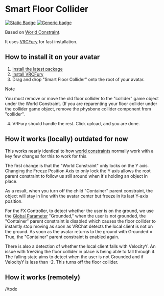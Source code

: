 # Smart Floor Collider
[![Static Badge](https://img.shields.io/badge/Unity-2022.3.6f1-informational?style=flat&label=Unity)](https://unity.com/releases/editor/whats-new/2022.3.6)
[![Generic badge](https://img.shields.io/github/downloads/Zexxx/Smart-Floor-Collider/total?label=Downloads)](https://github.com/Zexxx/Smart-Floor-Collider/releases/latest)

Based on [World Constraint](https://github.com/VRLabs/World-Constraint).

It uses [VRCFury](https://vrcfury.com/) for fast installation.

## How to install it on your avatar
1. [Install the latest package](https://github.com/Zexxx/Smart-Floor-Collider/releases/latest)
2. [Install VRCFury](https://vrcfury.com/download/)
3. Drag and drop "Smart Floor Collider" onto the root of your avatar.
> [!NOTE]
> You must remove or move the old floor collider to the "collider" game object under the World Constraint. (If you are reparenting your floor collider under the collider game object, remove the physbone collider component from  "collider". 
4. VRFury should handle the rest. Click upload, and you are done.

## How it works (locally) outdated for now
This works nearly identical to how [world constraints](https://github.com/VRLabs/World-Constraint/blob/main/README.md#how-it-works) normally work with a key few changes for this to work for this.

The first change is that the "World Constraint" only locks on the Y axis. Changing the Freeze Position Axis to only lock the Y axis allows the root parent constraint to follow us still around when it's holding an object in place. 

As a result, when you turn off the child "Container" parent constraint, the object will stay in line with the avatar center but freeze in its last Y-axis position. 

For the FX Controller, to detect whether the user is on the ground, we use the [Global Parameter](https://creators.vrchat.com/avatars/animator-parameters/) "Grounded," when the user is not grounded, the "Container" parent constraint is disabled which causes the floor collider to instantly stop moving as soon as VRChat detects the local client is not on the ground. As soon as the avatar returns to the ground with Grounded = True, the "Container" parent constraint is enabled again. 

There is also a detection of whether the local client falls with VelocityY. An issue with freezing the floor collider in place is being able to fall through it. The falling state aims to detect when the user is not Grounded and if VelocityY is less than -2. This turns off the floor collider.

## How it works (remotely)
//todo
